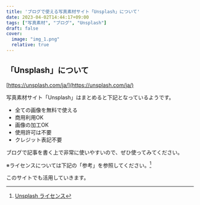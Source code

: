 ```yaml
---
title: 'ブログで使える写真素材サイト「Unsplash」について'
date: 2023-04-02T14:44:17+09:00
tags: ["写真素材", "ブログ", "Unsplash"]
draft: false
cover:
  image: "img_1.png"
  relative: true
---
```

## 「Unsplash」について

[https://unsplash.com/ja/](https://unsplash.com/ja/)

写真素材サイト「Unsplash」はまとめると下記となっているようです。

- 全ての画像を無料で使える
- 商用利用OK
- 画像の加工OK
- 使用許可は不要
- クレジット表記不要

ブログで記事を書く上で非常に使いやすいので、ぜひ使ってみてください。

※ライセンスについては下記の「参考」を参照してください。[^footnote_license]

このサイトでも活用していきます。

[^footnote_license]: [Unsplash ライセンス](https://unsplash.com/ja/%E3%83%A9%E3%82%A4%E3%82%BB%E3%83%B3%E3%82%B9)
